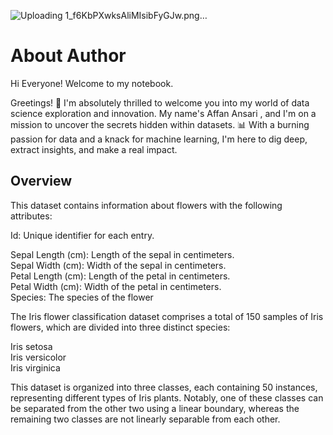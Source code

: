 ![Uploading 1_f6KbPXwksAliMIsibFyGJw.png…]()

# About Author

Hi Everyone! Welcome to my notebook.

Greetings! 👋 I'm absolutely thrilled to welcome you into my world of data science exploration and innovation. My name's Affan Ansari , and I'm on a mission to uncover the secrets hidden within datasets. 📊 With a burning passion for data and a knack for machine learning, I'm here to dig deep, extract insights, and make a real impact.




## Overview
This dataset contains information about flowers with the following attributes:

Id: Unique identifier for each entry.

Sepal Length (cm): Length of the sepal in centimeters.  
Sepal Width (cm): Width of the sepal in centimeters.  
Petal Length (cm): Length of the petal in centimeters.  
Petal Width (cm): Width of the petal in centimeters.  
Species: The species of the flower

The Iris flower classification dataset comprises a total of 150 samples of Iris flowers, which are divided into three distinct species:

Iris setosa  
Iris versicolor    
Iris virginica  
 
This dataset is organized into three classes, each containing 50 instances, representing different types of Iris plants. Notably, one of these classes can be separated from the other two using a linear boundary, whereas the remaining two classes are not linearly separable from each other.


